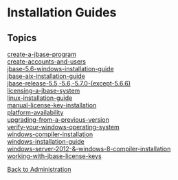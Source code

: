 # Installation Guides

<PageHeader />

## Topics

[create-a-jbase-program](./create-a-jbase-program)  
[create-accounts-and-users](./create-accounts-and-users)  
[jbase-5.6-windows-installation-guide](./jbase-5.6-windows-installation-guide)  
[jbase-aix-installation-guide](./jbase-aix-installation-guide)  
[jbase-release-5.5,-5.6,-5.7.0-(except-5.6.6)](./jbase-release-5.5,-5.6,-5.7.0-(except-5.6.6))  
[licensing-a-jbase-system](./licensing-a-jbase-system)  
[linux-installation-guide](./linux-installation-guide)  
[manual-license-key-installation](./manual-license-key-installation)  
[platform-availability](./platform-availability)  
[upgrading-from-a-previous-version](./upgrading-from-a-previous-version)  
[verify-your-windows-operating-system](./verify-your-windows-operating-system)  
[windows-compiler-installation](./windows-compiler-installation)  
[windows-installation-guide](./windows-installation-guide)  
[windows-server-2012-&-windows-8-compiler-installation](./windows-server-2012-&-windows-8-compiler-installation)  
[working-with-jbase-license-keys](./working-with-jbase-license-keys)  

[Back to Administration](./../README.md)

